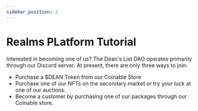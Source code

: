 ```yaml
---
sidebar_position: 2
---
```


# Realms PLatform Tutorial

Interested in becoming one of us? The Dean's List DAO operates primarily through our Discord server. At present, there are only three ways to join:

- Purchase a $DEAN Token from our Coinable Store
- Purchase one of our NFTs on the secondary market or try your luck at one of our auctions.
- Become a customer by purchasing one of our packages through our Coinable store.
